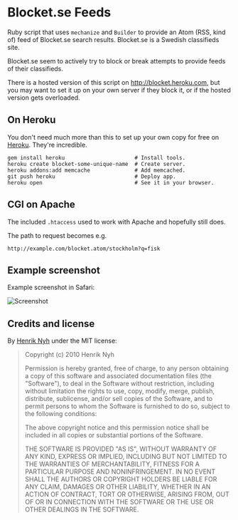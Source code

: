 # Blocket.se Feeds

Ruby script that uses `mechanize` and `Builder` to provide an Atom (RSS, kind of) feed of Blocket.se search results. Blocket.se is a Swedish classifieds site.

Blocket.se seem to actively try to block or break attempts to provide feeds of their classifieds.

There is a hosted version of this script on <http://blocket.heroku.com>, but you may want to set it up on your own server if they block it, or if the hosted version gets overloaded.


## On Heroku

You don't need much more than this to set up your own copy for free on [Heroku](http://heroku.com). They're incredible.

    gem install heroku                      # Install tools.
    heroku create blocket-some-unique-name  # Create server.
    heroku addons:add memcache              # Add memcached.
    git push heroku                         # Deploy app.
    heroku open                             # See it in your browser.


## CGI on Apache

The included `.htaccess` used to work with Apache and hopefully still does.

The path to request becomes e.g.

    http://example.com/blocket.atom/stockholm?q=fisk


## Example screenshot

Example screenshot in Safari:

![Screenshot](http://henrik.nyh.se/uploads/blocket_se_feeds.png)


## Credits and license

By [Henrik Nyh](http://henrik.nyh.se/) under the MIT license:

>  Copyright (c) 2010 Henrik Nyh
>
>  Permission is hereby granted, free of charge, to any person obtaining a copy
>  of this software and associated documentation files (the "Software"), to deal
>  in the Software without restriction, including without limitation the rights
>  to use, copy, modify, merge, publish, distribute, sublicense, and/or sell
>  copies of the Software, and to permit persons to whom the Software is
>  furnished to do so, subject to the following conditions:
>
>  The above copyright notice and this permission notice shall be included in
>  all copies or substantial portions of the Software.
>
>  THE SOFTWARE IS PROVIDED "AS IS", WITHOUT WARRANTY OF ANY KIND, EXPRESS OR
>  IMPLIED, INCLUDING BUT NOT LIMITED TO THE WARRANTIES OF MERCHANTABILITY,
>  FITNESS FOR A PARTICULAR PURPOSE AND NONINFRINGEMENT. IN NO EVENT SHALL THE
>  AUTHORS OR COPYRIGHT HOLDERS BE LIABLE FOR ANY CLAIM, DAMAGES OR OTHER
>  LIABILITY, WHETHER IN AN ACTION OF CONTRACT, TORT OR OTHERWISE, ARISING FROM,
>  OUT OF OR IN CONNECTION WITH THE SOFTWARE OR THE USE OR OTHER DEALINGS IN
>  THE SOFTWARE.
